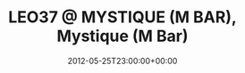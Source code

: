 ---
templateKey: event
guid: 0897117e-6eab-11ea-99c5-002590d1d1b0
date: 2012-05-25T23:00:00+00:00
eventTime: '11pm'
title: 'LEO37 @ MYSTIQUE (M BAR), Mystique (M Bar)'
artist: 'LEO37 @ MYSTIQUE (M BAR)'
city: Taipei
venue: Mystique (M Bar)
group: LEO37
---